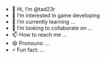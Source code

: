 - 👋 Hi, I’m @tad23r
- 👀 I’m interested in game developing
- 🌱 I’m currently learning ...
- 💞️ I’m looking to collaborate on ...
- 📫 How to reach me ...
- 😄 Pronouns: ...
- ⚡ Fun fact: ...

<!---
tad23r/tad23r is a ✨ special ✨ repository because its `README.md` (this file) appears on your GitHub profile.
You can click the Preview link to take a look at your changes.
--->
